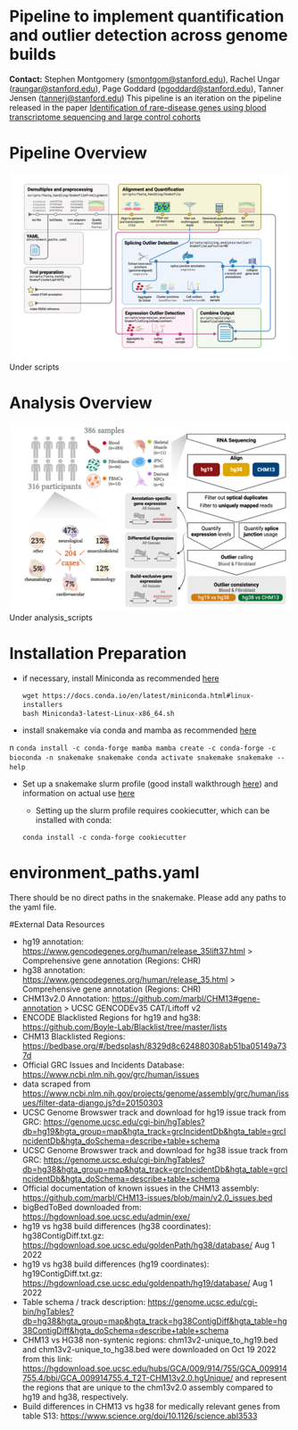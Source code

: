 # Pipeline to implement quantification and outlier detection across genome builds
**Contact:** Stephen Montgomery (smontgom@stanford.edu), Rachel Ungar (raungar@stanford.edu), Page Goddard (pgoddard@stanford.edu), Tanner Jensen (tannerj@stanford.edu)
This pipeline is an iteration on the pipeline released in the paper [Identification of rare-disease genes using blood transcriptome sequencing and large control cohorts](https://www.nature.com/articles/s41591-019-0457-8)



# Pipeline Overview
![alt text](readme_pics/GenomeBuildPipeline.png)
Under scripts

# Analysis Overview
![alt text](readme_pics/AnalysisPipeline.png)
Under analysis_scripts


# Installation Preparation
* if necessary, install Miniconda as recommended [here](https://docs.conda.io/projects/conda/en/latest/user-guide/install/linux.html)

    ```
    wget https://docs.conda.io/en/latest/miniconda.html#linux-installers
    bash Miniconda3-latest-Linux-x86_64.sh
    ```

* install snakemake via conda and mamba as recommended [here](https://snakemake.readthedocs.io/en/stable/getting_started/installation.html)

 n   ```
    conda install -c conda-forge mamba
    mamba create -c conda-forge -c bioconda -n snakemake snakemake
    conda activate snakemake
    snakemake --help
    ```

* Set up a snakemake slurm profile (good install walkthrough [here](http://bluegenes.github.io/Using-Snakemake_Profiles/)) and information on actual use [here](https://www.sichong.site/2020/02/25/snakemake-and-slurm-how-to-manage-workflow-with-resource-constraint-on-hpc/)
    * Setting up the slurm profile requires cookiecutter, which can be installed with conda:

    ```
    conda install -c conda-forge cookiecutter
    ```

# environment_paths.yaml
There should be no direct paths in the snakemake. Please add any paths to the yaml file.

#External Data Resources
 - hg19 annotation: https://www.gencodegenes.org/human/release_35lift37.html > Comprehensive gene annotation (Regions: CHR) 
 - hg38 annotation: https://www.gencodegenes.org/human/release_35.html > Comprehensive gene annotation (Regions: CHR)
 - CHM13v2.0 Annotation: https://github.com/marbl/CHM13#gene-annotation > UCSC GENCODEv35 CAT/Liftoff v2
 - ENCODE Blacklisted Regions for hg19 and hg38: https://github.com/Boyle-Lab/Blacklist/tree/master/lists
 - CHM13 Blacklisted Regions: https://bedbase.org/#/bedsplash/8329d8c624880308ab51ba05149a737d 
 - Official GRC Issues and Incidents Database: https://www.ncbi.nlm.nih.gov/grc/human/issues 
 - data scraped from https://www.ncbi.nlm.nih.gov/projects/genome/assembly/grc/human/issues/filter-data-django.js?d=20150303
 - UCSC Genome Browswer track and download for hg19 issue track from GRC: https://genome.ucsc.edu/cgi-bin/hgTables?db=hg19&hgta_group=map&hgta_track=grcIncidentDb&hgta_table=grcIncidentDb&hgta_doSchema=describe+table+schema
 - UCSC Genome Browswer track and download for hg38 issue track from GRC: https://genome.ucsc.edu/cgi-bin/hgTables?db=hg38&hgta_group=map&hgta_track=grcIncidentDb&hgta_table=grcIncidentDb&hgta_doSchema=describe+table+schema
 - Official documentation of known issues in the CHM13 assembly: https://github.com/marbl/CHM13-issues/blob/main/v2.0_issues.bed
 - bigBedToBed downloaded from: https://hgdownload.soe.ucsc.edu/admin/exe/
 - hg19 vs hg38 build differences (hg38 coordinates): hg38ContigDiff.txt.gz: https://hgdownload.soe.ucsc.edu/goldenPath/hg38/database/ Aug 1 2022 
 - hg19 vs hg38 build differences (hg19 coordinates): hg19ContigDiff.txt.gz: https://hgdownload.cse.ucsc.edu/goldenpath/hg19/database/ Aug 1 2022
 - Table schema / track description: https://genome.ucsc.edu/cgi-bin/hgTables?db=hg38&hgta_group=map&hgta_track=hg38ContigDiff&hgta_table=hg38ContigDiff&hgta_doSchema=describe+table+schema
 - CHM13 vs HG38 non-syntenic regions: chm13v2-unique_to_hg19.bed and chm13v2-unique_to_hg38.bed were downloaded on Oct 19 2022 from this link: https://hgdownload.soe.ucsc.edu/hubs/GCA/009/914/755/GCA_009914755.4/bbi/GCA_009914755.4_T2T-CHM13v2.0.hgUnique/  and represent the regions that are unique to the chm13v2.0 assembly compared to hg19 and hg38, respectively.
 - Build differences in CHM13 vs hg38 for medically relevant genes from table S13: https://www.science.org/doi/10.1126/science.abl3533 